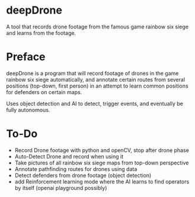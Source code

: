 # deepDrone
A tool that records drone footage from the famous game rainbow six siege and learns from the footage.

# Preface
deepDrone is a program that will record footage of drones in the game rainbow six siege automatically, and annotate certain routes from several positions (top-down, first person) in an attempt to learn common positions for defenders on certain maps.

Uses object detection and AI to detect, trigger events, and eventually be fully autonomous.

# To-Do
- Record Drone footage with python and openCV, stop after drone phase
- Auto-Detect Drone and record when using it
- Take pictures of all rainbow six siege maps from top-down perspective
- Annotate pathfinding routes for drones using data
- Detect defenders from drone footage (object detection)
- add Reinforcement learning mode where the AI learns to find operators by itself (openai playground possibly)

